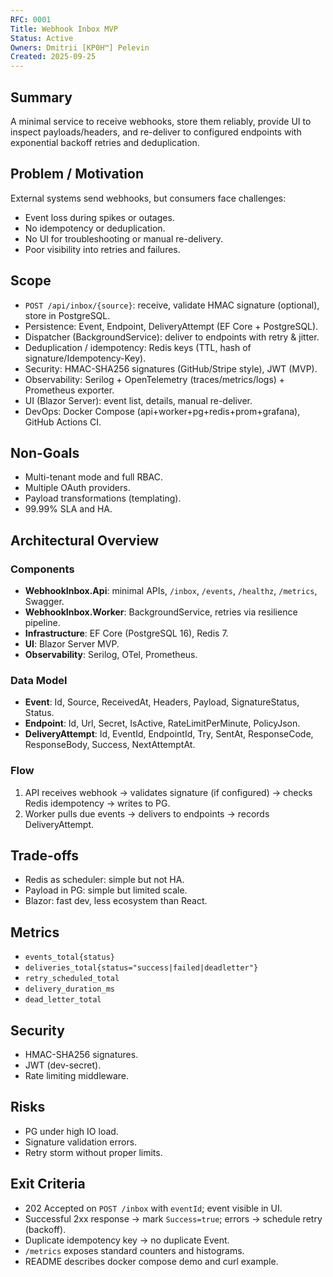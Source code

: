 ```yaml
---
RFC: 0001
Title: Webhook Inbox MVP
Status: Active
Owners: Dmitrii [KP0H™] Pelevin
Created: 2025-09-25
---
```


## Summary
A minimal service to receive webhooks, store them reliably, provide UI to inspect payloads/headers, and re-deliver to configured endpoints with exponential backoff retries and deduplication.

## Problem / Motivation
External systems send webhooks, but consumers face challenges:
- Event loss during spikes or outages.
- No idempotency or deduplication.
- No UI for troubleshooting or manual re-delivery.
- Poor visibility into retries and failures.

## Scope
- `POST /api/inbox/{source}`: receive, validate HMAC signature (optional), store in PostgreSQL.
- Persistence: Event, Endpoint, DeliveryAttempt (EF Core + PostgreSQL).
- Dispatcher (BackgroundService): deliver to endpoints with retry & jitter.
- Deduplication / idempotency: Redis keys (TTL, hash of signature/Idempotency-Key).
- Security: HMAC-SHA256 signatures (GitHub/Stripe style), JWT (MVP).
- Observability: Serilog + OpenTelemetry (traces/metrics/logs) + Prometheus exporter.
- UI (Blazor Server): event list, details, manual re-deliver.
- DevOps: Docker Compose (api+worker+pg+redis+prom+grafana), GitHub Actions CI.

## Non-Goals
- Multi-tenant mode and full RBAC.
- Multiple OAuth providers.
- Payload transformations (templating).
- 99.99% SLA and HA.

## Architectural Overview
### Components
- **WebhookInbox.Api**: minimal APIs, `/inbox`, `/events`, `/healthz`, `/metrics`, Swagger.
- **WebhookInbox.Worker**: BackgroundService, retries via resilience pipeline.
- **Infrastructure**: EF Core (PostgreSQL 16), Redis 7.
- **UI**: Blazor Server MVP.
- **Observability**: Serilog, OTel, Prometheus.

### Data Model
- **Event**: Id, Source, ReceivedAt, Headers, Payload, SignatureStatus, Status.
- **Endpoint**: Id, Url, Secret, IsActive, RateLimitPerMinute, PolicyJson.
- **DeliveryAttempt**: Id, EventId, EndpointId, Try, SentAt, ResponseCode, ResponseBody, Success, NextAttemptAt.

### Flow
1. API receives webhook → validates signature (if configured) → checks Redis idempotency → writes to PG.
2. Worker pulls due events → delivers to endpoints → records DeliveryAttempt.

## Trade-offs
- Redis as scheduler: simple but not HA.
- Payload in PG: simple but limited scale.
- Blazor: fast dev, less ecosystem than React.

## Metrics
- `events_total{status}`
- `deliveries_total{status="success|failed|deadletter"}`
- `retry_scheduled_total`
- `delivery_duration_ms`
- `dead_letter_total`

## Security
- HMAC-SHA256 signatures.
- JWT (dev-secret).
- Rate limiting middleware.

## Risks
- PG under high IO load.
- Signature validation errors.
- Retry storm without proper limits.

## Exit Criteria
- 202 Accepted on `POST /inbox` with `eventId`; event visible in UI.
- Successful 2xx response → mark `Success=true`; errors → schedule retry (backoff).
- Duplicate idempotency key → no duplicate Event.
- `/metrics` exposes standard counters and histograms.
- README describes docker compose demo and curl example.